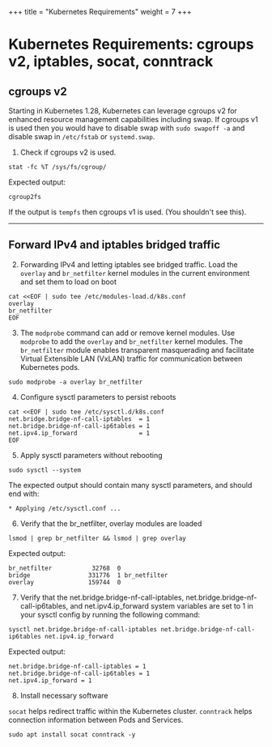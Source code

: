 +++
title = "Kubernetes Requirements"
weight = 7
+++

# Kubernetes Requirements: cgroups v2, iptables, socat, conntrack

## cgroups v2

Starting in Kubernetes 1.28, Kubernetes can leverage cgroups v2 for enhanced resource management capabilities including swap.
If cgroups v1 is used then you would have to disable swap with `sudo swapoff -a` and disable swap in `/etc/fstab` or `systemd.swap`.


1. Check if cgroups v2 is used.
   
```ctr:kubernetes
stat -fc %T /sys/fs/cgroup/
```

Expected output:

```shell
cgroup2fs
```

If the output is `tempfs` then cgroups v1 is used. (You shouldn't see this).

---

## Forward IPv4 and iptables bridged traffic

2. Forwarding IPv4 and letting iptables see bridged traffic.
Load the `overlay` and `br_netfilter` kernel modules in the current environment and set them to load on boot

```ctr:kubernetes
cat <<EOF | sudo tee /etc/modules-load.d/k8s.conf
overlay
br_netfilter
EOF
```

3. The `modprobe` command can add or remove kernel modules. Use `modprobe` to add the `overlay` and `br_netfilter` kernel modules.
The `br_netfilter` module enables transparent masquerading and facilitate Virtual Extensible LAN (VxLAN) traffic for communication between Kubernetes pods.

```ctr:kubernetes
sudo modprobe -a overlay br_netfilter
```

4. Configure sysctl parameters to persist reboots

```ctr:kubernetes
cat <<EOF | sudo tee /etc/sysctl.d/k8s.conf
net.bridge.bridge-nf-call-iptables  = 1
net.bridge.bridge-nf-call-ip6tables = 1
net.ipv4.ip_forward                 = 1
EOF
```

5. Apply sysctl parameters without rebooting

```ctr:kubernetes
sudo sysctl --system
```

The expected output should contain many sysctl parameters, and should end with:

```shell
* Applying /etc/sysctl.conf ...
```

6. Verify that the br_netfilter, overlay modules are loaded

```ctr:kubernetes
lsmod | grep br_netfilter && lsmod | grep overlay
```

Expected output:

```shell
br_netfilter           32768  0
bridge                331776  1 br_netfilter
overlay               159744  0
```

7. Verify that the net.bridge.bridge-nf-call-iptables, net.bridge.bridge-nf-call-ip6tables, and net.ipv4.ip_forward system variables are set to 1 in your sysctl config by running the following command:

```ctr:kubernetes
sysctl net.bridge.bridge-nf-call-iptables net.bridge.bridge-nf-call-ip6tables net.ipv4.ip_forward
```

Expected output:

```shell
net.bridge.bridge-nf-call-iptables = 1
net.bridge.bridge-nf-call-ip6tables = 1
net.ipv4.ip_forward = 1
```

8. Install necessary software

`socat` helps redirect traffic within the Kubernetes cluster. `conntrack` helps connection information 
between Pods and Services.

```ctr:kubernetes
sudo apt install socat conntrack -y
```
